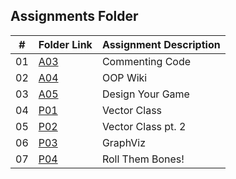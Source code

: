 ##  Assignments Folder

|   #   | Folder Link | Assignment Description |
| :---: | ----------- | ---------------------- |
|01| [A03](https://github.com/srocka0716/2143-OOP-Rocka/tree/main/Assignments/A03)         |Commenting Code|
|02| [A04](https://github.com/srocka0716/2143-OOP-Rocka/tree/main/Assignments/OOP_Primer)  |OOP Wiki|
|03| [A05](https://github.com/srocka0716/2143-OOP-Rocka/tree/main/Assignments/A05)         |Design Your Game|
|04| [P01](https://github.com/srocka0716/2143-OOP-Rocka/tree/main/Assignments/P01)         |Vector Class|
|05| [P02](https://github.com/srocka0716/2143-OOP-Rocka/tree/main/Assignments/P02)         |Vector Class pt. 2|
|06| [P03](https://github.com/srocka0716/2143-OOP-Rocka/tree/main/Assignments/P03)         |GraphViz|
|07| [P04](https://github.com/srocka0716/2143-OOP-Rocka/tree/main/Assignments/P04)         |Roll Them Bones!|
